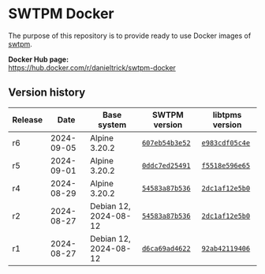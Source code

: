 SWTPM Docker
============

The purpose of this repository is to provide ready to use Docker images of [swtpm](https://github.com/stefanberger/swtpm).

**Docker Hub page:**  
<https://hub.docker.com/r/danieltrick/swtpm-docker>


Version history
---------------

| **Release** | **Date**   | **Base system**       | **SWTPM version**                                                           | **libtpms version**                                                           |
| ------------| ---------- | --------------------- | --------------------------------------------------------------------------- | ----------------------------------------------------------------------------- |
| r6          | 2024-09-05 | Alpine 3.20.2         | [`607eb54b3e52`](https://github.com/stefanberger/swtpm/commit/607eb54b3e52) | [`e983cdf05c4e`](https://github.com/stefanberger/libtpms/commit/e983cdf05c4e) |
| r5          | 2024-09-01 | Alpine 3.20.2         | [`0ddc7ed25491`](https://github.com/stefanberger/swtpm/commit/0ddc7ed25491) | [`f5518e596e65`](https://github.com/stefanberger/libtpms/commit/f5518e596e65) |
| r4          | 2024-08-29 | Alpine 3.20.2         | [`54583a87b536`](https://github.com/stefanberger/swtpm/commit/54583a87b536) | [`2dc1af12e5b0`](https://github.com/stefanberger/libtpms/commit/2dc1af12e5b0) |
| r2          | 2024-08-27 | Debian 12, 2024-08-12 | [`54583a87b536`](https://github.com/stefanberger/swtpm/commit/54583a87b536) | [`2dc1af12e5b0`](https://github.com/stefanberger/libtpms/commit/2dc1af12e5b0) |
| r1          | 2024-08-27 | Debian 12, 2024-08-12 | [`d6ca69ad4622`](https://github.com/stefanberger/swtpm/commit/d6ca69ad4622) | [`92ab42119406`](https://github.com/stefanberger/libtpms/commit/92ab42119406) |
